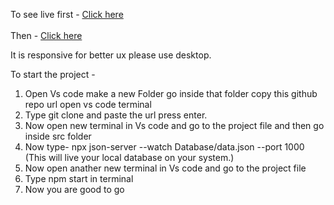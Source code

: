 To see live first - <a href="http://localhost:1000/Restaurants" target="_blank">Click here</a>
  <br> <br>
Then - <a href="https://react-restaurant-crud-app.netlify.app/">Click here</a>

It is responsive for better ux please use desktop.

To start the project - 
1. Open Vs code make a new Folder go inside that folder copy this github repo url open vs code terminal
2. Type git clone and paste the url press enter.
3. Now open new terminal in Vs code and go to the project file and then go inside src folder
4. Now type- npx json-server --watch Database/data.json --port 1000  (This will live your local database on your system.)
5. Now open anather new terminal in Vs code and go to the project file
6. Type npm start in terminal
7. Now you are good to go  

